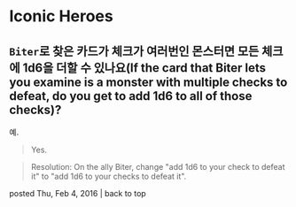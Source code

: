 Iconic Heroes
=============

## `Biter`로 찾은 카드가 체크가 여러번인 몬스터면 모든 체크에 1d6을 더할 수 있나요(If the card that Biter lets you examine is a monster with multiple checks to defeat, do you get to add 1d6 to all of those checks)?

예.

> Yes.

> Resolution: On the ally Biter, change "add 1d6 to your check to defeat it" to "add 1d6 to your checks to defeat it".

posted Thu, Feb 4, 2016 | back to top